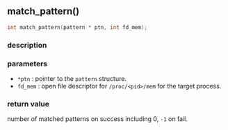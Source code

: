 ## match\_pattern()

```c
int match_pattern(pattern * ptn, int fd_mem);
```

### description


### parameters
- `*ptn`   : pointer to the `pattern` structure.
- `fd_mem` : open file descriptor for `/proc/<pid>/mem` for the target process.

### return value
number of matched patterns on success including 0, `-1` on fail.
